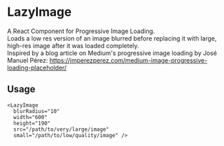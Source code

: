 # LazyImage
A React Component for Progressive Image Loading.   
Loads a low res version of an image blurred before replacing it with large, high-res image after it was loaded completely.   
Inspired by a blog article on Medium's progressive image loading by José Manuel Pérez: https://jmperezperez.com/medium-image-progressive-loading-placeholder/ 

## Usage   
```
<LazyImage
  blurRadius="10"
  width="600"
  height="190"
  src="/path/to/very/large/image"
  small="/path/to/low/quality/image" />
```
